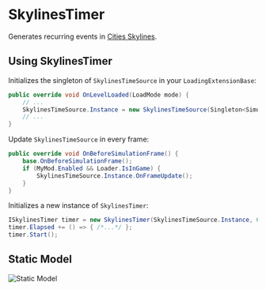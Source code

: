 # SkylinesTimer
 Generates recurring events in [Cities Skylines](https://www.paradoxplaza.com/cities-skylines/).
## Using SkylinesTimer
Initializes the singleton of `SkylinesTimeSource` in your `LoadingExtensionBase`:
```C#
public override void OnLevelLoaded(LoadMode mode) {
    // ...
    SkylinesTimeSource.Instance = new SkylinesTimeSource(Singleton<SimulationManager>.instance);
    // ...
}
```
Update `SkylinesTimeSource` in every frame:
```C#
public override void OnBeforeSimulationFrame() {
    base.OnBeforeSimulationFrame();
    if (MyMod.Enabled && Loader.IsInGame) {
        SkylinesTimeSource.Instance.OnFrameUpdate();
    }
}
```
Initializes a new instance of `SkylinesTimer`:
```C#
ISkylinesTimer timer = new SkylinesTimer(SkylinesTimeSource.Instance, 60);
timer.Elapsed += () => { /*...*/ };
timer.Start();
```
## Static Model
![Static Model](https://github.com/bac0id/SkylinesTimer/blob/master/static-model.png)
